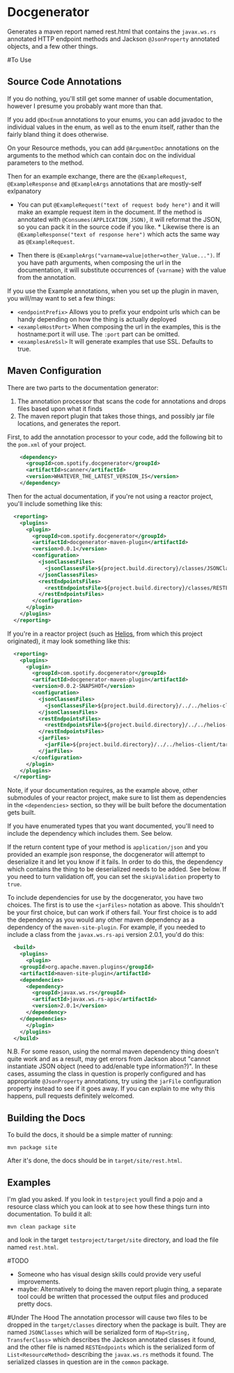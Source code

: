 Docgenerator
============

Generates a maven report named rest.html that contains the `javax.ws.rs` annotated HTTP endpoint
methods and Jackson `@JsonProperty` annotated objects, and a few other things.


#To Use
## Source Code Annotations

If you do nothing, you'll still get some manner of usable
documentation, however I presume you probably want more than that.

If you add `@DocEnum` annotations to your enums, you can add javadoc
to the individual values in the enum, as well as to the enum itself,
rather than the fairly bland thing it does otherwise.

On your Resource methods, you can add `@ArgumentDoc` annotations on
the arguments to the method which can contain doc on the individual
parameters to the method.

Then for an example exchange, there are the `@ExampleRequest`,
`@ExampleResponse` and `@ExampleArgs` annotations that are mostly-self
exlpanatory

  * You can put `@ExampleRequest("text of request body here")` and it
    will make an example request item in the document.  If the method
    is annotated with `@Consumes(APPLICATION_JSON)`, it will reformat
    the JSON, so you can pack it in the source code if you like.  *
    Likewise there is an `@ExampleResponse("text of response here")`
    which acts the same way as `@ExampleRequest`.

  * Then there is `@ExampleArgs("varname=value|other=other_Value...")`.
    If you have path arguments, when composing the url in the
    documentation, it will substitute occurrences of `{varname}` with
    the value from the annotation.

If you use the Example annotations, when you set up the plugin in maven,
you will/may want to set a few things:

  * `<endpointPrefix>` Allows you to prefix your endpoint urls which
    can be handy depending on how the thing is actually deployed
  * `<exampleHostPort>` When composing the url in the examples, this is
    the hostname:port it will use.  The `:port` part can be omitted.
  * `<examplesAreSsl>` It will generate examples that use SSL.  Defaults
    to true.


## Maven Configuration

There are two parts to the documentation generator:

  1. The annotation processor that scans the code for annotations and
     drops files based upon what it finds
  2. The maven report plugin that takes those things, and possibly jar
     file locations, and generates the report.

First, to add the annotation processor to your code, add the following
bit to the `pom.xml` of your project.

```xml
    <dependency>
      <groupId>com.spotify.docgenerator</groupId>
      <artifactId>scanner</artifactId>
      <version>WHATEVER_THE_LATEST_VERSION_IS</version>
    </dependency>

```

Then for the actual documentation, if you're not using a reactor project, you'll include something
like this:
```xml
  <reporting>
    <plugins>
      <plugin>
        <groupId>com.spotify.docgenerator</groupId>
        <artifactId>docgenerator-maven-plugin</artifactId>
        <version>0.0.1</version>
        <configuration>
          <jsonClassesFiles>
            <jsonClassesFile>${project.build.directory}/classes/JSONClasses</jsonClassesFile>
          </jsonClassesFiles>
          <restEndpointsFiles>
            <restEndpointsFile>${project.build.directory}/classes/RESTEndpoints</restEndpointsFile>
          </restEndpointsFiles>
        </configuration>
      </plugin>
    </plugins>
  </reporting>
```

If you're in a reactor project (such as [Helios](http://github.com/spotify/helios), from which
this project originated), it may look something like this:
```xml
  <reporting>
    <plugins>
      <plugin>
        <groupId>com.spotify.docgenerator</groupId>
        <artifactId>docgenerator-maven-plugin</artifactId>
        <version>0.0.2-SNAPSHOT</version>
        <configuration>
          <jsonClassesFiles>
            <jsonClassesFile>${project.build.directory}/../../helios-client/target/classes/JSONClasses</jsonClassesFile>
          </jsonClassesFiles>
          <restEndpointsFiles>
            <restEndpointsFile>${project.build.directory}/../../helios-services/target/classes/RESTEndpoints</restEndpointsFile>
          </restEndpointsFiles>
          <jarFiles>
            <jarFile>${project.build.directory}/../../helios-client/target/helios-client-${project.version}.jar</jarFile>
          </jarFiles>
        </configuration>
      </plugin>
    </plugins>
  </reporting>
```
  
Note, if your documentation requires, as the example above, other
submodules of your reactor project, make sure to list them as
dependencies in the `<dependencies>` section, so they will be built
before the documentation gets built.
 
If you have enumerated types that you want documented, you'll need to include
the dependency which includes them.  See below.

If the return content type of your method is `application/json` and
you provided an example json response, the docgenerator will attempt
to deserialize it and let you know if it fails.  In order to do this,
the dependency which contains the thing to be deserialized needs to be
added.  See below.  If you need to turn validation off, you can set the
`skipValidation` property to `true`.

To include dependencies for use by the docgenerator, you have two
choices.  The first is to use the `<jarFiles>` notation as above.
This shouldn't be your first choice, but can work if others fail.
Your first choice is to add the dependency as you would any other
maven dependency as a dependency of the `maven-site-plugin`.  For
example, if you needed to include a class from the `javax.ws.rs-api`
version 2.0.1, you'd do this:

```xml
  <build>
    <plugins>
      <plugin>
	<groupId>org.apache.maven.plugins</groupId>
	<artifactId>maven-site-plugin</artifactId>
 	<dependencies>
	  <dependency>
	    <groupId>javax.ws.rs</groupId>
	    <artifactId>javax.ws.rs-api</artifactId>
	    <version>2.0.1</version>
	  </dependency>
	</dependencies>
      </plugin>
    </plugins>
  </build>
```

N.B. For some reason, using the normal maven dependency thing doesn't quite
work and as a result, may get errors from Jackson about "cannot instantiate
JSON object (need to add/enable type information?)".  In these cases,
assuming the class in question is properly configured and has appropriate
`@JsonProperty` annotations, try using the `jarFile` configuration property
instead to see if it goes away.  If you can explain to me why this happens,
pull requests definitely welcomed.

## Building the Docs
To build the docs, it should be a simple matter of running:

```shell
mvn package site
```
 
After it's done, the docs should be in `target/site/rest.html`.
  
## Examples

I'm glad you asked.  If you look in `testproject` youll find a pojo and a
resource class which you can look at to see how these things turn into 
documentation.  To build it all:

    mvn clean package site

and look in the target `testproject/target/site` directory, and load the file
named `rest.html`.


#TODO
* Someone who has visual design skills could provide very useful improvements.
* maybe: Alternatively to doing the maven report plugin thing, a separate tool could be written that
  processed the output files and produced pretty docs.
  
#Under The Hood
The annotation processor will cause two files to be dropped in the `target/classes` directory when
the package is built.  They are named `JSONClasses` which will be serialized form of 
`Map<String, TransferClass>` which describes the Jackson annotated classes it found, and the
other file is named `RESTEndpoints` which is the serialized form of `List<ResourceMethod>`
describing the `javax.ws.rs` methods it found.  The serialized classes in question are in the
`common` package.